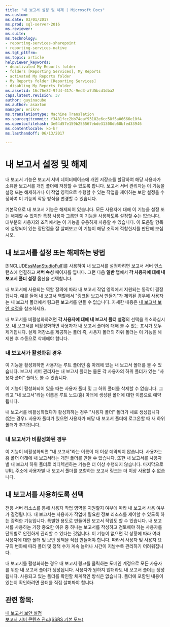 ```yaml
---
title: "내 보고서 설정 및 해제 | Microsoft Docs"
ms.custom: 
ms.date: 03/01/2017
ms.prod: sql-server-2016
ms.reviewer: 
ms.suite: 
ms.technology:
- reporting-services-sharepoint
- reporting-services-native
ms.tgt_pltfrm: 
ms.topic: article
helpviewer_keywords:
- deactivated My Reports folder
- folders [Reporting Services], My Reports
- activated My Reports folder
- My Reports folder [Reporting Services]
- disabling My Reports folder
ms.assetid: 16c76e82-9fd4-417c-9ed3-a7d5bcd1dba2
caps.latest.revision: 37
author: guyinacube
ms.author: asaxton
manager: erikre
ms.translationtype: Machine Translation
ms.sourcegitcommit: f3481fcc2bb74eaf93182e6cc58f5a06666e10f4
ms.openlocfilehash: 3e04d57e159b255567ebde31308db68bfed33946
ms.contentlocale: ko-kr
ms.lasthandoff: 06/13/2017

---
```

# <a name="enable-and-disable-my-reports"></a>내 보고서 설정 및 해제
  내 보고서 기능은 보고서 서버 데이터베이스에 개인 저장소를 할당하여 해당 사용자가 소유한 보고서를 개인 폴더에 저장할 수 있도록 합니다. 보고서 서버 관리자는 이 기능을 설정 또는 해제하거나 이 작업 영역으로 수행할 수 있는 작업을 제어하는 보안 설정을 수정하여 이 기능의 작동 방식을 변경할 수 있습니다.  
  
 기본적으로 내 보고서 기능은 해제되어 있습니다. 모든 사용자에 대해 이 기능을 설정 또는 해제할 수 있지만 특정 사용자 그룹만 이 기능을 사용하도록 설정할 수는 없습니다. 대부분의 사용자와 조직에서는 이 기능을 유용하게 사용할 수 있습니다. 이 도움말 항목에 설명되어 있는 장단점을 잘 살펴보고 이 기능이 해당 조직에 적합한지를 판단해 보십시오.  
  
## <a name="how-to-enable-and-disable-my-reports"></a>내 보고서를 설정 또는 해제하는 방법  
 [!INCLUDE[ssManStudioFull](../../includes/ssmanstudiofull-md.md)]를 사용하여 내 보고서를 설정하려면 보고서 서버 인스턴스에 연결하고 **서버 속성** 페이지를 엽니다. 그런 다음 **일반** 탭에서 **각 사용자에 대해 내 보고서 폴더 설정** 옵션을 선택합니다.  
  
 내 보고서에 사용되는 역할 정의에 따라 내 보고서 작업 영역에서 지원되는 동작이 결정됩니다. 예를 들어 내 보고서 역할에서 "링크된 보고서 만들기"가 제외된 경우에 사용자는 내 보고서 폴더에서 링크된 보고서를 만들 수 없습니다. 자세한 내용은 [내 보고서 보안 설정](../../reporting-services/security/secure-my-reports.md)을 참조하세요.  
  
 내 보고서를 비활성화하려면 **각 사용자에 대해 내 보고서 폴더 설정**의 선택을 취소하십시오. 내 보고서를 비활성화하면 사용자가 내 보고서 폴더에 대해 볼 수 있는 표시가 모두 제거됩니다. 실제 저장소를 제공하는 폴더 즉, 사용자 폴더의 하위 폴더는 이 기능을 해제한 후 수동으로 삭제해야 합니다.  
  
### <a name="when-my-reports-is-activated"></a>내 보고서가 활성화된 경우  
 이 기능을 활성화하면 사용자는 루트 폴더인 홈 아래에 있는 내 보고서 폴더를 볼 수 있습니다. 보고서 서버 관리자는 내 보고서 폴더는 물론 각 사용자의 하위 폴더가 있는 "사용자 폴더" 폴더도 볼 수 있습니다.  
  
 이 기능이 활성화되어 있을 때는 사용자 폴더 및 그 하위 폴더를 삭제할 수 없습니다. 그리고 "내 보고서"라는 이름은 루트 노드(홈) 아래에 생성된 폴더에 대한 이름으로 예약됩니다.  
  
 내 보고서를 비활성화했다가 활성화하는 경우 "사용자 폴더" 폴더가 새로 생성됩니다(없는 경우). 사용자 폴더가 있으면 사용자가 해당 내 보고서 폴더에 로그온할 때 새 하위 폴더가 추가됩니다.  
  
### <a name="when-my-reports-is-deactivated"></a>내 보고서가 비활성화된 경우  
 이 기능이 비활성화되면 "내 보고서"라는 이름이 더 이상 예약되지 않습니다. 사용자는 홈 폴더 아래에 내 보고서라는 개인 폴더를 만들 수 있습니다. 또한 내 보고서를 사용자별 내 보고서 하위 폴더로 리디렉션하는 기능은 더 이상 수행되지 않습니다. 마지막으로 URL 주소에 사용자별 내 보고서 폴더를 포함하는 보고서 링크는 더 이상 사용할 수 없습니다.  
  
## <a name="choosing-to-use-my-reports"></a>내 보고서를 사용하도록 선택  
 전용 서버 리소스를 통해 사용자 작업 영역을 지원할지 여부에 따라 내 보고서 사용 여부가 결정됩니다. 내 보고서는 사용자가 작업에 필요한 정보 리소스를 제어할 수 있도록 하는 강력한 기능입니다. 특별한 용도로 만들어진 보고서 작업도 할 수 있습니다. 내 보고서를 사용하는 가장 중요한 이유 중 하나는 보고서를 작성하고 검토해야 하는 사용자를 단위별로 안전하게 관리할 수 있다는 것입니다. 이 기능이 없으면 각 상황에 따라 여러 사용자에 대한 폴더 및 보안 정책을 직접 만들어야 합니다. 따라서 사용자 및 사용자 요구의 변화에 따라 폴더 및 정책 수가 계속 늘어나 시간이 지날수록 관리하기 어려워집니다.  
  
 내 보고서를 활성화하는 경우 내 보고서 링크를 클릭하는 도메인 계정으로 모든 사용자를 위한 내 보고서 폴더가 생성됩니다. 사용자가 원하지 않더라도 내 보고서 폴더는 생성됩니다. 사용되고 있는 폴더를 확인할 체계적인 방식은 없습니다. 폴더에 포함된 내용이 있는지 확인하려면 폴더를 직접 살펴봐야 합니다.  
  
## <a name="see-also"></a>관련 항목:  
 [내 보고서 보안 설정](../../reporting-services/security/secure-my-reports.md)   
 [보고서 서버 콘텐츠 관리&#40;SSRS 기본 모드&#41;](../../reporting-services/report-server/report-server-content-management-ssrs-native-mode.md)  
  
  
